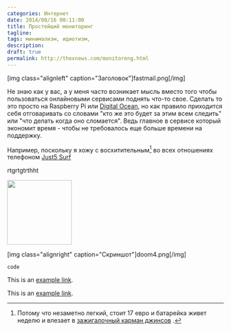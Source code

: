 ```yaml
---
categories: Интернет
date: 2014/08/16 00:11:00
title: Простейший мониторинг
tagline:
tags: минимализм, идиотизм, 
description: 
draft: true
permalink: http://thexnews.com/monitoreng.html
---
```

[img class="alignleft" caption="Заголовок"]fastmail.png[/img]

Не знаю как у вас, а у меня часто возникает мысль вместо того чтобы пользоваться онлайновыми сервисами поднять что-то свое. Сделать то это просто на Raspberry Pi или [Digital Ocean], но как правило приходится себя отговаривать со словами "кто же это будет за этим всем следить" или "что делать когда оно сломается". Ведь главное в сервисе который экономит время - чтобы не требовалось еще больше времени на поддержку.

Например, поскольку я хожу с восхитительным[^wm] во всех отношениях телефоном [Just5 Surf]

rtgrtgtrthht






<img class="alignleft size-thumbnail" width="150" height="150" alt="" src="/uploads/" title="">

[img  class="alignright" caption="Скриншот"]doom4.png[/img]

`code`

This is an [example link](http://example.com/).

This is an [example link][blog].

[Digital Ocean]: https://www.digitalocean.com/?refcode=550d5b856a3c 
[blog]: http://thexnews.com "Блог"
[jeans]: http://www.furfur.me/furfur/all/style-fufur/161248-pocket-on-jeans
[Just5 Surf]: http://just5.ru/surf.php
[^wm]: Потому что незаметно легкий, стоит 17 евро и батарейка живет неделю и влезает в [зажигалочный карман джинсов][jeans] .